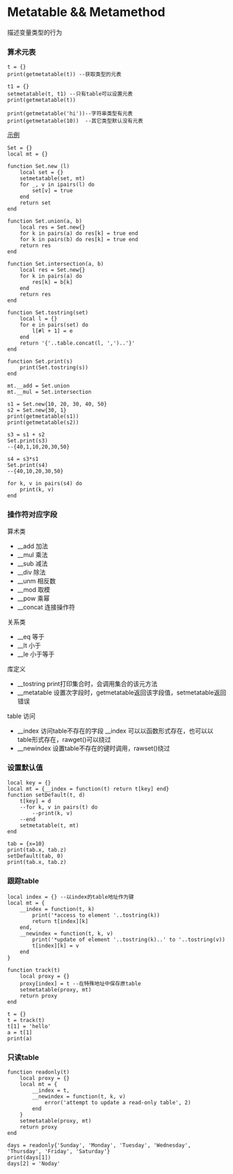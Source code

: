 # Metatable && Metamethod

描述变量类型的行为

### 算术元表
```
t = {}
print(getmetatable(t)) --获取类型的元表

t1 = {}
setmetatable(t, t1) --只有table可以设置元表
print(getmetatable(t))

print(getmetatable('hi'))--字符串类型有元表
print(getmetatable(10))  --其它类型默认没有元表
```

[示例](./metatable.lua)
```
Set = {}
local mt = {}

function Set.new (l)
    local set = {}
    setmetatable(set, mt)
    for _, v in ipairs(l) do
        set[v] = true
    end
    return set
end

function Set.union(a, b)
    local res = Set.new{}
    for k in pairs(a) do res[k] = true end
    for k in pairs(b) do res[k] = true end
    return res
end

function Set.intersection(a, b)
    local res = Set.new{}
    for k in pairs(a) do
        res[k] = b[k]
    end
    return res
end

function Set.tostring(set)
    local l = {} 
    for e in pairs(set) do
        l[#l + 1] = e
    end
    return '{'..table.concat(l, ',')..'}'
end

function Set.print(s)
    print(Set.tostring(s))
end

mt.__add = Set.union
mt.__mul = Set.intersection

s1 = Set.new{10, 20, 30, 40, 50}
s2 = Set.new{30, 1}
print(getmetatable(s1))
print(getmetatable(s2))

s3 = s1 + s2
Set.print(s3)
--{40,1,10,20,30,50}

s4 = s3*s1
Set.print(s4)
--{40,10,20,30,50}

for k, v in pairs(s4) do
    print(k, v)
end
```

### 操作符对应字段

算术类

- \__add 加法
- \__mul 乘法
- \__sub 减法
- \__div 除法
- \__unm 相反数
- \__mod 取模
- \__pow 乘幂
- \__concat 连接操作符

关系类

- \__eq 等于
- \__lt 小于
- \__le 小于等于

库定义

- \__tostring print打印集合时，会调用集合的该元方法
- \__metatable 设置次字段时，getmetatable返回该字段值，setmetatable返回错误

table 访问

- \__index 访问table不存在的字段
\__index 可以以函数形式存在，也可以以table形式存在，rawget()可以绕过
- \__newindex 设置table不存在的键时调用，rawset()绕过

### 设置默认值

```
local key = {}
local mt = {__index = function(t) return t[key] end}
function setDefault(t, d)
    t[key] = d
    --for k, v in pairs(t) do
        --print(k, v)
    --end
    setmetatable(t, mt)
end

tab = {x=10}
print(tab.x, tab.z)
setDefault(tab, 0)
print(tab.x, tab.z)
```

### 跟踪table

```
local index = {} --以index的table地址作为键
local mt = {
    __index = function(t, k)
        print('*access to element '..tostring(k))
        return t[index][k]
    end,
    __newindex = function(t, k, v)
        print('*update of element '..tostring(k)..' to '..tostring(v))
        t[index][k] = v
    end
}

function track(t)
    local proxy = {}
    proxy[index] = t --在特殊地址中保存原table
    setmetatable(proxy, mt)
    return proxy
end

t = {}
t = track(t)
t[1] = 'hello'
a = t[1]
print(a)
```

### 只读table

```
function readonly(t)
    local proxy = {}
    local mt = {
        __index = t,
        __newindex = function(t, k, v)
            error('attempt to update a read-only table', 2)
        end
    }
    setmetatable(proxy, mt)
    return proxy
end

days = readonly{'Sunday', 'Monday', 'Tuesday', 'Wednesday', 'Thursday', 'Friday', 'Saturday'}
print(days[1])
days[2] = 'Noday'
```
